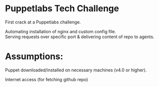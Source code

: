 # Puppetlabs Tech Challenge
First crack at a Puppetlabs challenge.

Automating installation of nginx and custom config file.  
Serving requests over specific port & delivering content of repo to agents.

# Assumptions:
Puppet downloaded/installed on necessary machines (v4.0 or higher).

Internet access (for fetching github repo)
